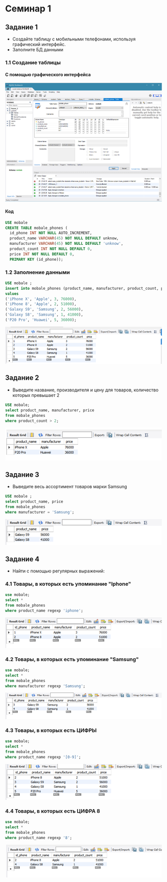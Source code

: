 # Семинар 1

## Задание 1

- Создайте таблицу с мобильными телефонами, используя графический интерфейс.  
- Заполните БД данными  

### 1.1 Создание таблицы

#### С помощью графического интерфейса

![Заполненая таблица](1.png)

#### Код

```sql
USE mobale
CREATE TABLE mobale_phones (
  id_phone INT NOT NULL AUTO_INCREMENT,
  product_name VARCHAR(45) NOT NULL DEFAULT unknow,
  manufacturer VARCHAR(45) NOT NULL DEFAULT 'unknow',
  product_count INT NOT NULL DEFAULT 0,
  price INT NOT NULL DEFAULT 0,
  PRIMARY KEY (id_phone));  
```  

### 1.2 Заполнение данными

```sql
USE mobale ;
insert into mobale_phones (product_name, manufacturer, product_count, price)
values
('iPhone X', 'Apple', 3, 76000),
('iPhone 8', 'Apple', 2, 51000),
('Galaxy S9', 'Samsung', 2, 56000),
('Galaxy S8', 'Samsung', 1, 41000),
('P20 Pro', 'Huawei', 5, 36000);
```

![2](2.png)

## Задание 2

- Выведите название, производителя и цену для товаров, количество которых превышает 2

```sql
USE mobale;
select product_name, manufacturer, price 
from mobale_phones 
where product_count > 2;
```

![3](3.png)

## Задание 3

- Выведите весь ассортимент товаров марки Samsung

```sql
USE mobale ;
select product_name, price 
from mobale_phones 
where manufacturer = 'Samsung';
```

![4](4.png)

## Задание 4

- Найти с помощью регулярных выражений:

### 4.1 Товары, в которых есть упоминание "Iphone"

```sql
use mobale;
select *
from mobale_phones
where product_name regexp 'iphone';
```

![5](5.png)

### 4.2 Товары, в которых есть упоминание "Samsung"

```sql
use mobale;
select *
from mobale_phones
where manufacturer regexp 'Samsung';
```

![6](6.png)

### 4.3  Товары, в которых есть ЦИФРЫ

```sql
use mobale;
select *
from mobale_phones
where product_name regexp '[0-9]';
```

![7](7.png)

### 4.4  Товары, в которых есть ЦИФРА 8

```sql
use mobale;
select *
from mobale_phones
where product_name regexp '8';
```

![8](8.png)
